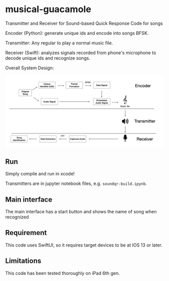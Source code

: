 # musical-guacamole
Transmitter and Receiver for Sound-based Quick Response Code for songs

Encoder (Python): generate unique ids and encode into songs BFSK.

Transmitter: Any regular to play a normal music file.

Receiver (Swift): analyzes signals recorded from phone's microphone to decode unique ids and recognize songs.

Overall System Design:

![alt text](system_design.png)

## Run
Simply compile and run in xcode!

Transmitters are in jupyter notebook files, e.g. `soundqr-build.ipynb`.

## Main interface
The main interface has a start button and shows the name of song when recognized

## Requirement
This code uses SwiftUI, so it requires target devices to be at IOS 13 or later.

## Limitations
This code has been tested thoroughly on iPad 6th gen.